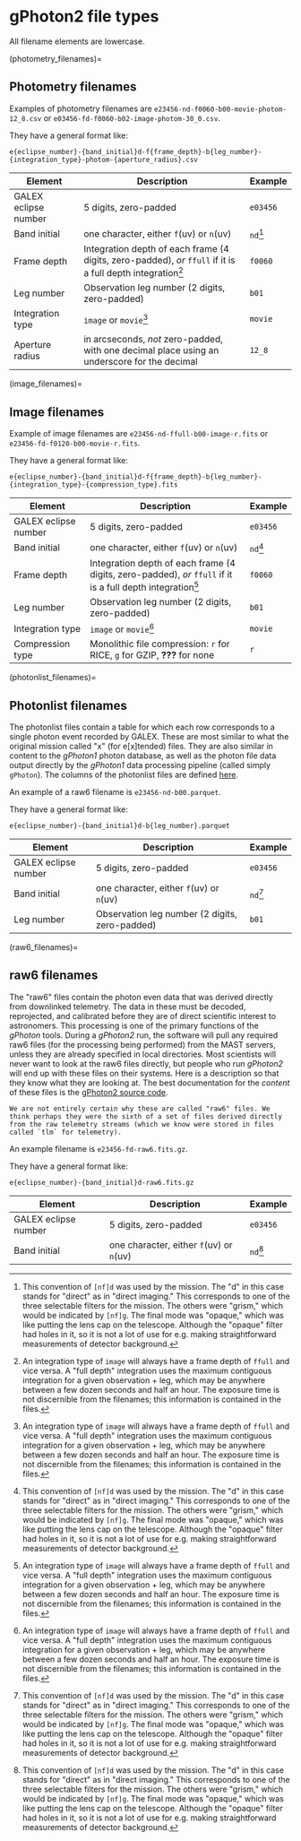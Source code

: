 # gPhoton2 file types

All filename elements are lowercase.

(photometry_filenames)=
## Photometry filenames

Examples of photometry filenames are `e23456-nd-f0060-b00-movie-photom-12_8.csv` or `e03456-fd-f0060-b02-image-photom-30_0.csv`.

They have a general format like:

```
e{eclipse_number}-{band_initial}d-f{frame_depth}-b{leg_number}-{integration_type}-photom-{aperture_radius}.csv
```

| Element | Description | Example |
|---------|-------------|---------|
| GALEX eclipse number | 5 digits, zero-padded | `e03456` |
| Band initial | one character, either `f`(uv) or `n`(uv) | `nd`[^imaging_modes] |
| Frame depth | Integration depth of each frame (4 digits, zero-padded), _or_ `ffull` if it is a full depth integration[^integration_types] | `f0060` |
| Leg number | Observation leg number (2 digits, zero-padded) | `b01` |
| Integration type | `image` or `movie`[^integration_types] | `movie` |
| Aperture radius | in arcseconds, _not_ zero-padded, with one decimal place using an underscore for the decimal | `12_8` |

[^imaging_modes]: This convention of `[nf]d` was used by the mission. The "d" in this case stands for "direct" as in "direct imaging." This corresponds to one of the three selectable filters for the mission. The others were "grism," which would be indicated by `[nf]g`. The final mode was "opaque," which was like putting the lens cap on the telescope. Although the "opaque" filter had holes in it, so it is not a lot of use for e.g. making straightforward measurements of detector background.
[^integration_types]: An integration type of `image` will always have a frame depth of `ffull` and vice versa. A "full depth" integration uses the maximum contiguous integration for a given observation + leg, which may be anywhere between a few dozen seconds and half an hour. The exposure time is not discernible from the filenames; this information is contained in the files.

(image_filenames)=
## Image filenames

Example of image filenames are `e23456-nd-ffull-b00-image-r.fits` or `e23456-fd-f0120-b00-movie-r.fits`.

They have a general format like:

```
e{eclipse_number}-{band_initial}d-f{frame_depth}-b{leg_number}-{integration_type}-{compression_type}.fits
```

| Element | Description | Example |
|---------|-------------|---------|
| GALEX eclipse number | 5 digits, zero-padded | `e03456` |
| Band initial | one character, either `f`(uv) or `n`(uv) | `nd`[^imaging_modes] |
| Frame depth | Integration depth of each frame (4 digits, zero-padded), _or_ `ffull` if it is a full depth integration[^integration_types] | `f0060` |
| Leg number | Observation leg number (2 digits, zero-padded) | `b01` |
| Integration type | `image` or `movie`[^integration_types] | `movie` |
| Compression type | Monolithic file compression: `r` for RICE, `g` for GZIP, **???** for none | `r` |

(photonlist_filenames)=
## Photonlist filenames

The photonlist files contain a table for which each row corresponds to a single photon event recorded by GALEX. These are most similar to what the original mission called "x" (for e[x]tended) files. They are also similar in content to the _gPhoton1_ photon database, as well as the photon file data output directly by the _gPhoton1_ data processing pipeline (called simply `gPhoton`). The columns of the photonlist files are defined [here](tables/photonlist_tbl_def.md).

An example of a raw6 filename is `e23456-nd-b00.parquet`.

They have a general format like:

```
e{eclipse_number}-{band_initial}d-b{leg_number}.parquet

```
| Element | Description | Example |
|---------|-------------|---------|
| GALEX eclipse number | 5 digits, zero-padded | `e03456` |
| Band initial | one character, either `f`(uv) or `n`(uv) | `nd`[^imaging_modes] |
| Leg number | Observation leg number (2 digits, zero-padded) | `b01` |

(raw6_filenames)=
## raw6 filenames

The "raw6" files contain the photon even data that was derived directly from downlinked telemetry. The data in these must be decoded, reprojected, and calibrated before they are of direct scientific interest to astronomers. This processing is one of the primary functions of the _gPhoton_ tools. During a _gPhoton2_ run, the software will pull any required raw6 files (for the processing being performed) from the MAST servers, unless they are already specified in local directories. Most scientists will never want to look at the raw6 files directly, but people who run _gPhoton2_ will end up with these files on their systems. Here is a description so that they know what they are looking at. The best documentation for the _content_ of these files is the [gPhoton2 source code](https://github.com/MillionConcepts/gPhoton2/).

```{aside}
We are not entirely certain why these are called "raw6" files. We think perhaps they were the sixth of a set of files derived directly from the raw telemetry streams (which we know were stored in files called `tlm` for telemetry).
```

An example filename is `e23456-fd-raw6.fits.gz`.

They have a general format like:
```
e{eclipse_number}-{band_initial}d-raw6.fits.gz
```

| Element | Description | Example |
|---------|-------------|---------|
| GALEX eclipse number | 5 digits, zero-padded | `e03456` |
| Band initial | one character, either `f`(uv) or `n`(uv) | `nd`[^imaging_modes] |
